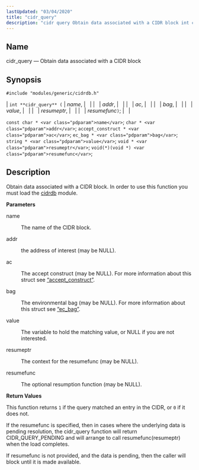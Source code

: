 ```yaml
---
lastUpdated: "03/04/2020"
title: "cidr_query"
description: "cidr query Obtain data associated with a CIDR block int cidr query name addr ac bag value resumeptr resumefunc const char name char addr accept construct ac ec bag bag string value void resumeptr void void resumefunc Obtain data associated with a CIDR block In order to use this function..."
---
```


<a name="apis.cidr_query"></a> 
## Name

cidr_query — Obtain data associated with a CIDR block

## Synopsis

`#include "modules/generic/cidrdb.h"`

| `int **cidr_query** (` | <var class="pdparam">name</var>, |   |
|   | <var class="pdparam">addr</var>, |   |
|   | <var class="pdparam">ac</var>, |   |
|   | <var class="pdparam">bag</var>, |   |
|   | <var class="pdparam">value</var>, |   |
|   | <var class="pdparam">resumeptr</var>, |   |
|   | <var class="pdparam">resumefunc</var>`)`; |   |

`const char * <var class="pdparam">name</var>`;
`char * <var class="pdparam">addr</var>`;
`accept_construct * <var class="pdparam">ac</var>`;
`ec_bag * <var class="pdparam">bag</var>`;
`string * <var class="pdparam">value</var>`;
`void * <var class="pdparam">resumeptr</var>`;
`void(*)(void *) <var class="pdparam">resumefunc</var>`;<a name="idp48255104"></a> 
## Description

Obtain data associated with a CIDR block. In order to use this function you must load the [cidrdb](/momentum/3/3-reference/3-reference-modules-cidrdb) module.

**<a name="idp48257152"></a> Parameters**

<dl class="variablelist">

<dt>name</dt>

<dd>

The name of the CIDR block.

</dd>

<dt>addr</dt>

<dd>

the address of interest (may be NULL).

</dd>

<dt>ac</dt>

<dd>

The accept construct (may be NULL). For more information about this struct see [“accept_construct”](/momentum/3/3-api/structs-accept-construct).

</dd>

<dt>bag</dt>

<dd>

The environmental bag (may be NULL). For more information about this struct see [“ec_bag”](/momentum/3/3-api/structs-ec-bag).

</dd>

<dt>value</dt>

<dd>

The variable to hold the matching value, or NULL if you are not interested.

</dd>

<dt>resumeptr</dt>

<dd>

The context for the resumefunc (may be NULL).

</dd>

<dt>resumefunc</dt>

<dd>

The optional resumption function (may be NULL).

</dd>

</dl>

**<a name="idp48272272"></a> Return Values**

This function returns `1` if the query matched an entry in the CIDR, or `0` if it does not.

If the resumefunc is specified, then in cases where the underlying data is pending resolution, the cidr_query function will return CIDR_QUERY_PENDING and will arrange to call resumefunc(resumeptr) when the load completes.

If resumefunc is not provided, and the data is pending, then the caller will block until it is made available.